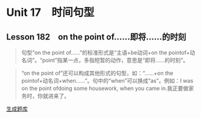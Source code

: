 ﻿ # Unit 17　时间句型
 ## Lesson 182　on the point of……即将……的时刻
 
> 句型“on the point of……”的标准形式是“主语+be动词+on the pointof+动名词”。“point”指某一点，多指短暂的动作，意思是“即将……的时刻”。

> “on the point of”还可以构成其他形式的句型，如：“……+on the pointof+动名词+when……”。句中的“when”可以换成“as”。例如：I was on the point ofdoing some housework, when you came in.我正要做家务时，你就进来了。


 [生成题库](./sentence/f182.json)